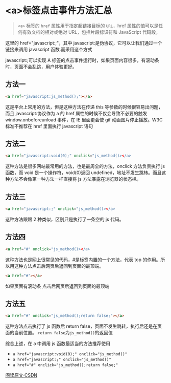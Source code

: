 <!--
 * @Description: JavaScript文件 a标签的那些事儿
 * @Author: xiehuaqiang
 * @FilePath: /kaka-blog/src/docs/kaka/js/a标签的那些事儿.md
 * @Date: 2021-06-11 09:42:10
 * @LastEditTime: 2021-06-17 19:49:40
-->

# \<a>标签点击事件方法汇总

> `<a>` 标签的 `href` 属性用于指定超链接目标的 `URL`，href 属性的值可以是任何有效文档的相对或绝对 URL，包括片段标识符和 JavaScript 代码段。

这里的 href="javascript:;"，其中 javascript:是伪协议，它可以让我们通过一个链接来调用 javascript 函数.而采用这个方式

javascript:;可以实现 A 标签的点击事件运行时，如果页面内容很多，有滚动条时，页面不会乱跳，用户体验更好。

## 方法一

```html
<a href="javascript:js_method();"></a>
```

这是平台上常用的方法，但是这种方法在传递 this 等参数的时候很容易出问题，而且 javascript:协议作为 a 的 href 属性的时候不仅会导致不必要的触发 window.onbeforeunload 事件，在 IE 里面更会使 gif 动画图片停止播放。W3C 标准不推荐在 href 里面执行 javascript 语句

## 方法二

```html
<a href="javascript:void(0);" onclick="js_method()></a>
```

这种方法是很多网站最常用的方法，也是最周全的方法，onclick 方法负责执行 js 函数，而 void 是一个操作符，void(0)返回 undefined，地址不发生跳转。而且这种方法不会像第一种方法一样直接将 js 方法暴露在浏览器的状态栏。

## 方法三

```html
<a href="javascript:;" onclick="js_method()></a>
```

这种方法跟跟 2 种类似，区别只是执行了一条空的 js 代码。

## 方法四

```html
<a href="#" onclick="js_method()></a>
```

这种方法也是网上很常见的代码，#是标签内置的一个方法，代表 top 的作用。所以用这种方法点击后网页后返回到页面的最顶端。

```html
<a href="#"></a>
```

如果页面有滚动条 点击后网页后返回到页面的最顶端

## 方法五

```html
<a href="#" onclick="js_method();return false;"></a>
```

这种方法点击执行了 js 函数后 return false，页面不发生跳转，执行后还是在页面的当前位置。 `return false`为`js_method()`的返回值

综合上述，在 a 中调用 js 函数最适当的方法推荐使用

- `a href="javascript:void(0);" onclick="js_method()"`
- `a href="javascript:;" onclick="js_method()"`
- `a href="#" onclick="js_method();return false;"`

[阅读原文·CSDN](https://blog.csdn.net/xiongdaandxiaomi/article/details/88237188)
